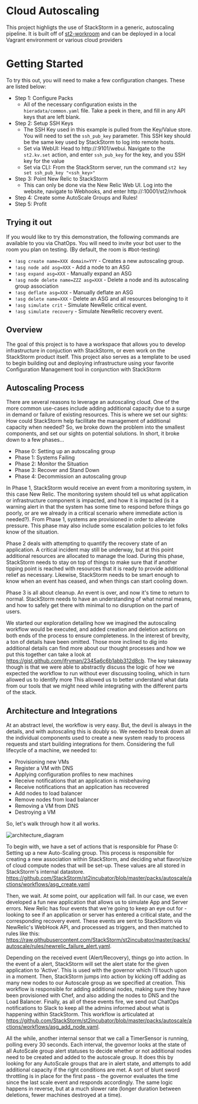 Cloud Autoscaling
=========

This project highligts the use of StackStorm in a generic, autoscaling pipeline. It is built off of
[st2-workroom](https://github.com/StackStorm/st2-workroom) and can be deployed in a local Vagrant
environment or various cloud providers

# Getting Started

To try this out, you will need to make a few configuration changes. These are listed below:

* Step 1: Configure Packs
  - All of the necessary configuration exists in the `hieradata/common.yaml` file. Take a peek in there,
    and fill in any API keys that are left blank.
* Step 2: Setup SSH Keys
  - The SSH Key used in this example is pulled from the Key/Value store. You will need to set the `ssh_pub_key`
    parameter. This SSH key should be the same key used by StackStorm to log into remote hosts. 
  - Set via WebUI: Head to http://<hostname>:9101/webui. Navigate to the `st2.kv.set` action, and enter
    `ssh_pub_key` for the key, and you SSH key for the value
  - Set via CLI: From the StackStorm server, run the command `st2 key set ssh_pub_key "<ssh_key>"`
* Step 3: Point New Relic to StackStorm
  - This can only be done via the New Relic Web UI. Log into the website, navigate to Webhooks, and enter
    http://<hostname>:10001/st2/nrhook
* Step 4: Create some AutoScale Groups and Rules!
* Step 5: Profit

## Trying it out

If you would like to try this demonstration, the following commands are available to you via ChatOps. You
will need to invite your bot user to the room you plan on testing. (By default, the room is #bot-testing)

* `!asg create name=XXX domain=YYY` - Creates a new autoscaling group.
* `!asg node add asg=XXX` - Add a node to an ASG
* `!asg expand asg=XXX` - Manually expand an ASG
* `!asg node delete name=ZZZ asg=XXX` - Delete a node and its autoscaling group association
* `!asg deflate asg=XXX` - Manually deflate an ASG
* `!asg delete name=XXX` - Delete an ASG and all resources belonging to it
* `!asg simulate crit` - Simulate NewRelic critical event.
* `!asg simulate recovery` - Simulate NewRelic recovery event.

## Overview

The goal of this project is to have a workspace that allows you to develop infrastructure in conjuction
with StackStorm, or even work on the StackStorm product itself. This project also serves as a template
to be used to begin building out and deploying infrastructure using your favorite Configuration Management
tool in conjunction with StackStorm

## Autoscaling Process

There are several reasons to leverage an autoscaling cloud. One of the more common use-cases include adding additional capacity due to a surge in demand or failure of existing resources. This is where we set our sights: How could StackStorm help facilitate the management of additional capacity when needed? So, we broke down the problem into the smallest components, and set our sights on potential solutions. In short, it broke down to a few phases...

* Phase 0: Setting up an autoscaling group
* Phase 1: Systems Failing
* Phase 2: Monitor the Situation
* Phase 3: Recover and Stand Down
* Phase 4: Decommission an autoscaling group

In Phase 1, StackStorm would receive an event from a monitoring system, in this case New Relic. The monitoring system should tell us what application or infrastructure component is impacted, and how it is impacted (is it a warning alert in that the system has some time to respond before things go poorly, or are we already in a critical scenario where immediate action is needed?). From Phase 1, systems are provisioned in order to alleviate pressure. This phase may also include some escalation policies to let folks know of the situation.

Phase 2 deals with attempting to quantify the recovery state of an application. A critical incident may still be underway, but at this point additional resources are allocated to manage the load. During this phase, StackStorm needs to stay on top of things to make sure that if another tipping point is reached with resources that it is ready to provide additional relief as necessary. Likewise, StackStorm needs to be smart enough to know when an event has ceased, and when things can start cooling down.

Phase 3 is all about cleanup. An event is over, and now it's time to return to normal. StackStorm needs to have an understanding of what normal means, and how to safely get there with minimal to no disruption on the part of users.

We started our exploration detailing how we imagined the autoscaling workflow would be executed, and added creation and deletion actions on both ends of the process to ensure completeness. In the interest of brevity, a ton of details have been omitted. Those more inclined to dig into additional details can find more about our thought processes and how we put this together can take a look at https://gist.github.com/jfryman/2345a6c6b1abb312d8cb. The key takeaway though is that we were able to abstractly discuss the logic of how we expected the workflow to run without ever discussing tooling, which in turn allowed us to identify more  This allowed us to better understand what data from our tools that we might need while integrating with the different parts of the stack.

## Architecture and Integrations

At an abstract level, the workflow is very easy. But, the devil is always in the details, and with autoscaling this is doubly so. We needed to break down all the individual components used to create a new system ready to process requests and start building integrations for them. Considering the full lifecycle of a machine, we needed to:

* Provisioning new VMs
* Register a VM with DNS
* Applying configuration profiles to new machines
* Receive notifications that an application is misbehaving
* Receive notifications that an application has recovered
* Add nodes to load balancer
* Remove nodes from load balancer
* Removing a VM from DNS
* Destroying a VM

So, let's walk through how it all works.

![architecture_diagram](https://cloud.githubusercontent.com/assets/20028/6277282/339edbda-b842-11e4-9638-750dda437ab6.jpg)

To begin with, we have a set of actions that is responsible for Phase 0: Setting up a new Auto-Scaling group. This process is responsible for creating a new association within StackStorm, and deciding what flavor/size of cloud compute nodes that will be set-up. These values are all stored in StackStorm's internal datastore. https://github.com/StackStorm/st2incubator/blob/master/packs/autoscale/actions/workflows/asg_create.yaml

Then, we wait. At some point, our application will fail. In our case, we even developed a fun new application that allows us to simulate App and Server errors. New Relic has four events that we're going to keep an eye out for - looking to see if an application or server has entered a critical state, and the corresponding recovery event. These events are sent to StackStorm via NewRelic's WebHook API, and processed as triggers, and then matched to rules like this: https://raw.githubusercontent.com/StackStorm/st2incubator/master/packs/autoscale/rules/newrelic_failure_alert.yaml.

Depending on the received event (Alert/Recovery), things go into action. In the event of a alert, StackStorm will set the alert state for the given application to 'Active'. This is used with the governor which I'll touch upon in a moment. Then, StackStorm jumps into action by kicking off adding as many new nodes to our Autoscale group as we specified at creation. This workflow is responsible for adding additional nodes, making sure they have been provisioned with Chef, and also adding the nodes to DNS and the Load Balancer. Finally, as all of these events fire, we send out ChatOps notifications to Slack to keep all the admins informed about what is happening within StackStorm. This workflow is articulated at https://github.com/StackStorm/st2incubator/blob/master/packs/autoscale/actions/workflows/asg_add_node.yaml.

All the while, another internal sensor that we call a TimerSensor is running, polling every 30 seconds. Each interval, the governor looks at the state of all AutoScale group alert statuses to decide whether or not additional nodes need to be created and added to the autoscale group. It does this by looking for any AutoScale groups that are in alert state, and attempts to add additional capacity if the right conditions are met. A sort of blunt sword throttling is in place for the first pass - the governor evaluates the time since the last scale event and responds accordingly. The same logic happens in reverse, but at a much slower rate (longer duration between deletions, fewer machines destroyed at a time).

